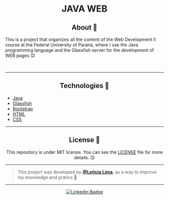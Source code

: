<h1 align="center">JAVA WEB</h1>

<h2 align="center">About 📖</h2>
   
<p align="left">
  This is a project that organizes all the content of the Web Development ll course at the Federal University of Paraná, where I use the Java programming language and the Glassfish server for the development of WEB pages 😊
</p>
<br>

---

<h2 align="center">Technologies 🚀</h2>

- [Java](https://docs.oracle.com/en/java/)
- [Glassfish](https://glassfish.org/)
- [Bootstrap](https://getbootstrap.com/)
- [HTML](https://developer.mozilla.org/en-US/docs/Web/HTML)
- [CSS](https://developer.mozilla.org/en-US/docs/Web/CSS)

---

<h2 align="center">License 📝</h2>

<p align="center">
   This repository is under MIT license. You can see the <a href="https://github.com/leclm/java-web/blob/main/LICENSE">LICENSE</a> file for more details. 😉
</p>

---

>This project was developed by **[@Letícia Lima](https://www.linkedin.com/in/leticiachagaslima/)**, as a way to improve my knowledge and pratice 💜

---

<div align="center">

[![Linkedin Badge](https://img.shields.io/badge/-Let%C3%ADcia%20Lima-292929?style=flat-square&logo=Linkedin&logoColor=white&link=https://www.linkedin.com/in/leticiachagaslima/)](https://www.linkedin.com/in/leticiachagaslima/)

</div>
